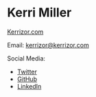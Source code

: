# Kerri Miller

[Kerrizor.com](http://kerrizor.com)

Email: [kerrizor@kerrizor.com](mailto:kerrizor@kerrizor.com)

Social Media:
 + [Twitter](http://twitter.com/kerrizor)
 + [GitHub](http://github.com/kerrizor)
 + [LinkedIn](https://www.linkedin.com/in/kerrizor)
